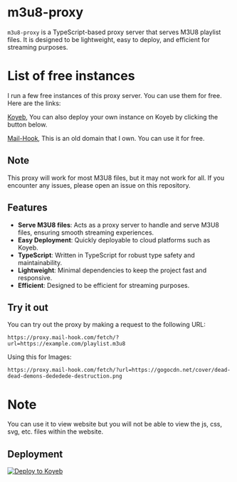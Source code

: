 # m3u8-proxy

`m3u8-proxy` is a TypeScript-based proxy server that serves M3U8 playlist files. It is designed to be lightweight, easy to deploy, and efficient for streaming purposes.

# List of free instances

I run a few free instances of this proxy server. You can use them for free. Here are the links:

[Koyeb](https://renewed-georgeanne-nekonode-1aa70c0c.koyeb.app/), You can also deploy your own instance on Koyeb by clicking the button below.

[Mail-Hook](https://proxy.mail-hook.com/), This is an old domain that I own. You can use it for free.

## Note

This proxy will work for most M3U8 files, but it may not work for all. If you encounter any issues, please open an issue on this repository.

## Features

- **Serve M3U8 files**: Acts as a proxy server to handle and serve M3U8 files, ensuring smooth streaming experiences.
- **Easy Deployment**: Quickly deployable to cloud platforms such as Koyeb.
- **TypeScript**: Written in TypeScript for robust type safety and maintainability.
- **Lightweight**: Minimal dependencies to keep the project fast and responsive.
- **Efficient**: Designed to be efficient for streaming purposes.

## Try it out

You can try out the proxy by making a request to the following URL:

```
https://proxy.mail-hook.com/fetch/?url=https://example.com/playlist.m3u8
```

Using this for Images:

```
https://proxy.mail-hook.com/fetch/?url=https://gogocdn.net/cover/dead-dead-demons-dededede-destruction.png
```

# Note

You can use it to view website but you will not be able to view the js, css, svg, etc. files within the website.

## Deployment 

[![Deploy to Koyeb](https://www.koyeb.com/static/images/deploy/button.svg)](https://app.koyeb.com/deploy?name=simple-proxy&type=git&repository=DeveloperJosh/m3u8-proxy&branch=main&env[PORT]=3000&ports=3000;http;/&builder=dockerfile)